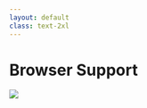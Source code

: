 ```yaml
---
layout: default
class: text-2xl
---
```


# Browser Support

<img src="/images/nesting-99.png" class="mt-5 h-90 m-auto max-w-full" />


